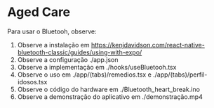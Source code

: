 # Aged Care

Para usar o Bluetooh, observe: 

1) Observe a instalação em https://kenjdavidson.com/react-native-bluetooth-classic/guides/using-with-expo/
2) Observe a configuração ./app.json
2) Observe a implementação em ./hooks/useBluetooh.tsx
3) Observe o uso em ./app/(tabs)/remedios.tsx e ./app/(tabs)/perfil-idosos.tsx
4) Observe o código do hardware em ./Bluetooth_heart_break.ino
5) Observe a demonstração do aplicativo em ./demonstração.mp4
